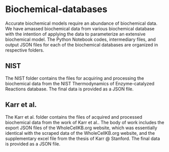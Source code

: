 # Biochemical-databases
Accurate biochemical models require an abundance of biochemical data. We have amassed biochemical data from various biochemical database with the intention of applying the data to parameterize an extensive biochemical model. The Python Notebook codes, intermediary files, and output JSON files for each of the biochemical databases are organized in respective folders.

## NIST
The NIST folder contains the files for acquiring and processing the biochemical data from the NIST Thermodynamics of Enzyme-catalyzed Reactions database. The final data is provided as a JSON file.

## Karr et al.
The Karr et al. folder contains the files of acquired and processed biochemical data from the work of Karr et al.. The body of work includes the export JSON files of the WholeCellKB.org website, which was essentially identical with the scraped data of the WholeCellKB.org website, and the supplementary excel file from the thesis of Karr @ Stanford. The final data is provided as a JSON file. 
